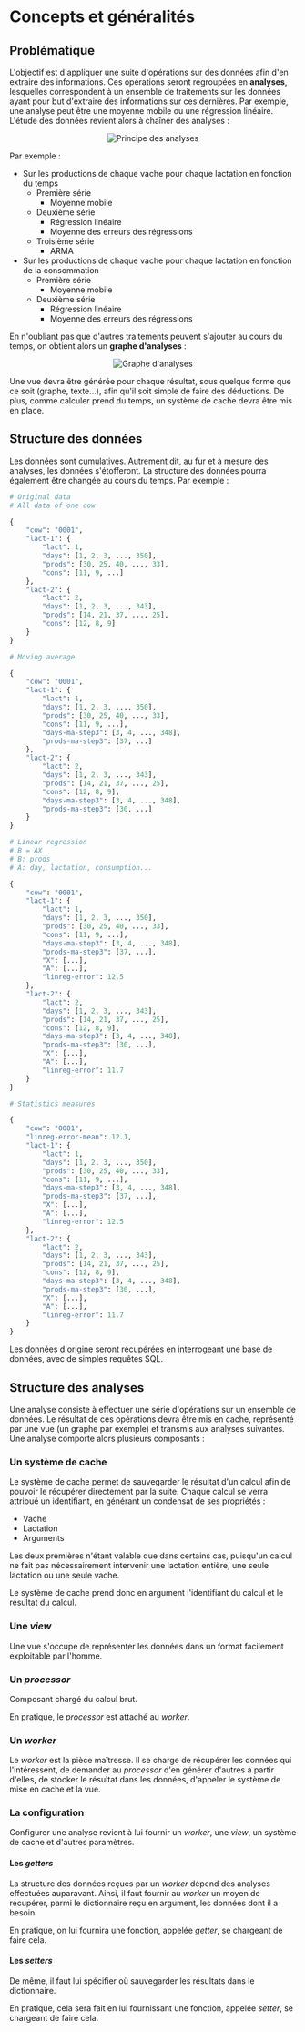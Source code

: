 # Concepts et généralités

## Problématique

L'objectif est d'appliquer une suite d'opérations sur des données afin d'en 
extraire des informations. Ces opérations seront regroupées en **analyses**, 
lesquelles correspondent à un ensemble de traitements sur les données ayant 
pour but d'extraire des informations sur ces dernières. Par exemple, une 
analyse peut être une moyenne mobile ou une régression linéaire. L'étude des 
données revient alors à chaîner des analyses :

<p align="center">
    <img src="img/analysis.png" alt="Principe des analyses" />
</p>

Par exemple :

* Sur les productions de chaque vache pour chaque lactation en fonction du temps
    * Première série
        * Moyenne mobile
    * Deuxième série
        * Régression linéaire
        * Moyenne des erreurs des régressions
    * Troisième série
        * ARMA
* Sur les productions de chaque vache pour chaque lactation en fonction de la consommation
    * Première série
        * Moyenne mobile
    * Deuxième série
        * Régression linéaire
        * Moyenne des erreurs des régressions

En n'oubliant pas que d'autres traitements peuvent s'ajouter au cours du temps, 
on obtient alors un **graphe d'analyses** :

<p align="center">
    <img src="img/analysis-graph.png" alt="Graphe d'analyses" />
</p>

Une vue devra être générée pour chaque résultat, sous quelque forme que ce soit 
(graphe, texte...), afin qu'il soit simple de faire des déductions. De plus, 
comme calculer prend du temps, un système de cache devra être mis en place.


## Structure des données

Les données sont cumulatives. Autrement dit, au fur et à mesure des analyses, 
les données s'étofferont. La structure des données pourra également être 
changée au cours du temps. Par exemple :

```python
# Original data
# All data of one cow

{
    "cow": "0001",
    "lact-1": {
        "lact": 1,
        "days": [1, 2, 3, ..., 350],
        "prods": [30, 25, 40, ..., 33],
        "cons": [11, 9, ...]
    },
    "lact-2": {
        "lact": 2,
        "days": [1, 2, 3, ..., 343],
        "prods": [14, 21, 37, ..., 25],
        "cons": [12, 8, 9]
    }
}

# Moving average

{
    "cow": "0001",
    "lact-1": {
        "lact": 1,
        "days": [1, 2, 3, ..., 350],
        "prods": [30, 25, 40, ..., 33],
        "cons": [11, 9, ...],
        "days-ma-step3": [3, 4, ..., 348],
        "prods-ma-step3": [37, ...]
    },
    "lact-2": {
        "lact": 2,
        "days": [1, 2, 3, ..., 343],
        "prods": [14, 21, 37, ..., 25],
        "cons": [12, 8, 9],
        "days-ma-step3": [3, 4, ..., 348],
        "prods-ma-step3": [30, ...]
    }
}

# Linear regression
# B = AX
# B: prods
# A: day, lactation, consumption...

{
    "cow": "0001",
    "lact-1": {
        "lact": 1,
        "days": [1, 2, 3, ..., 350],
        "prods": [30, 25, 40, ..., 33],
        "cons": [11, 9, ...],
        "days-ma-step3": [3, 4, ..., 348],
        "prods-ma-step3": [37, ...],
        "X": [...],
        "A": [...],
        "linreg-error": 12.5
    },
    "lact-2": {
        "lact": 2,
        "days": [1, 2, 3, ..., 343],
        "prods": [14, 21, 37, ..., 25],
        "cons": [12, 8, 9],
        "days-ma-step3": [3, 4, ..., 348],
        "prods-ma-step3": [30, ...],
        "X": [...],
        "A": [...],
        "linreg-error": 11.7
    }
}

# Statistics measures

{
    "cow": "0001",
    "linreg-error-mean": 12.1,
    "lact-1": {
        "lact": 1,
        "days": [1, 2, 3, ..., 350],
        "prods": [30, 25, 40, ..., 33],
        "cons": [11, 9, ...],
        "days-ma-step3": [3, 4, ..., 348],
        "prods-ma-step3": [37, ...],
        "X": [...],
        "A": [...],
        "linreg-error": 12.5
    },
    "lact-2": {
        "lact": 2,
        "days": [1, 2, 3, ..., 343],
        "prods": [14, 21, 37, ..., 25],
        "cons": [12, 8, 9],
        "days-ma-step3": [3, 4, ..., 348],
        "prods-ma-step3": [30, ...],
        "X": [...],
        "A": [...],
        "linreg-error": 11.7
    }
}
```

Les données d'origine seront récupérées en interrogeant une base de données, 
avec de simples requêtes SQL.

## Structure des analyses

Une analyse consiste à effectuer une série d'opérations sur un ensemble de 
données. Le résultat de ces opérations devra être mis en cache, représenté par 
une vue (un graphe par exemple) et transmis aux analyses suivantes. Une analyse 
comporte alors plusieurs composants :

### Un système de cache

Le système de cache permet de sauvegarder le résultat d'un calcul afin de 
pouvoir le récupérer directement par la suite. Chaque calcul se verra attribué 
un identifiant, en générant un condensat de ses propriétés :

* Vache
* Lactation
* Arguments

Les deux premières n'étant valable que dans certains cas, puisqu'un calcul ne 
fait pas nécessairement intervenir une lactation entière, une seule lactation 
ou une seule vache.

Le système de cache prend donc en argument l'identifiant du calcul et le 
résultat du calcul.

### Une *view*

Une vue s'occupe de représenter les données dans un format facilement 
exploitable par l'homme.

### Un *processor*

Composant chargé du calcul brut.

En pratique, le *processor* est attaché au *worker*.

### Un *worker*

Le *worker* est la pièce maîtresse. Il se charge de récupérer les données qui 
l'intéressent, de demander au *processor* d'en générer d'autres à partir 
d'elles, de stocker le résultat dans les données, d'appeler le système de mise 
en cache et la vue.

### La configuration

Configurer une analyse revient à lui fournir un *worker*, une *view*, un 
système de cache et d'autres paramètres.

#### Les *getters*

La structure des données reçues par un *worker* dépend des analyses effectuées 
auparavant. Ainsi, il faut fournir au *worker* un moyen de récupérer, parmi le 
dictionnaire reçu en argument, les données dont il a besoin.

En pratique, on lui fournira une fonction, appelée *getter*, se chargeant de 
faire cela.

#### Les *setters*

De même, il faut lui spécifier où sauvegarder les résultats dans le 
dictionnaire.

En pratique, cela sera fait en lui fournissant une fonction, appelée *setter*, 
se chargeant de faire cela.

